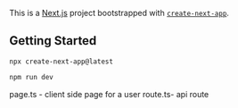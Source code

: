 This is a [Next.js](https://nextjs.org) project bootstrapped with [`create-next-app`](https://nextjs.org/docs/app/api-reference/cli/create-next-app).

## Getting Started

`npx create-next-app@latest`

```bash
npm run dev

```

page.ts - client side page for a user
route.ts- api route
